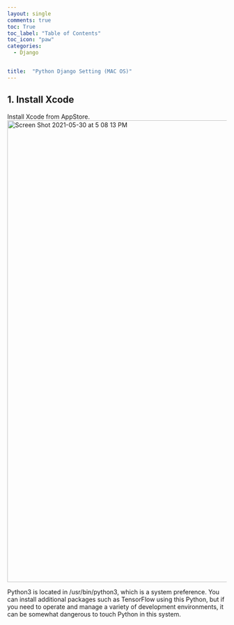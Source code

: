```yaml
---
layout: single
comments: true
toc: True
toc_label: "Table of Contents"
toc_icon: "paw"
categories:
  - Django


title:  "Python Django Setting (MAC OS)"
---
```


## 1. Install Xcode

Install Xcode from AppStore.   
<img width="1058" alt="Screen Shot 2021-05-30 at 5 08 13 PM" src="https://user-images.githubusercontent.com/81342538/120097117-bc4fb800-c169-11eb-93a9-09c7c260664f.png">   

Python3 is located in /usr/bin/python3, which is a system preference. You can install additional packages such as TensorFlow using this Python, but if you need to operate and manage a variety of development environments, it can be somewhat dangerous to touch Python in this system.
